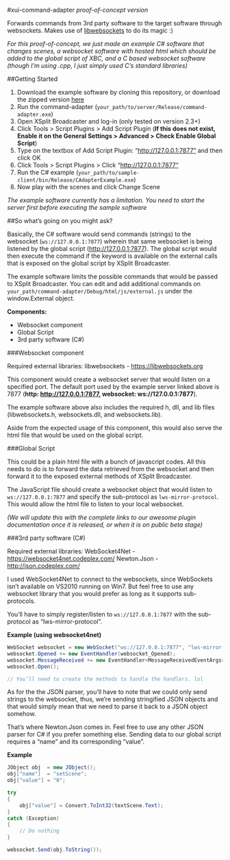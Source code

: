 #xui-command-adapter
*proof-of-concept version*

Forwards commands from 3rd party software to the target software through websockets.
Makes use of [libwebsockets](https://libwebsockets.org/) to do its magic :)

*For this proof-of-concept, we just made an example C# software that changes*
*scenes, a websocket software with hosted html which should be added to the*
*global script of XBC, and a C based websocket software (though I’m using .cpp,*
*I just simply used C’s standard libraries)*

##Getting Started

1. Download the example software by cloning this repository, or download the zipped version [here](https://drive.google.com/a/splitmedialabs.com/file/d/0B2hcWcqwwqAXLXlDRUF5WmZvY00/view?usp=sharing)
2. Run the command-adapter (`your_path/to/server/Release/command-adapter.exe`)
3. Open XSplit Broadcaster and log-in (only tested on version 2.3+)
4. Click Tools > Script Plugins > Add Script Plugin (**If this does not exist, Enable it on the General Settings > Advanced > Check Enable Global Script**)
5. Type on the textbox of Add Script Plugin: “http://127.0.0.1:7877” and then click OK
6. Click Tools > Script Plugins > Click “http://127.0.0.1:7877”
7. Run the C# example (`your_path/to/sample-client/bin/Release/CAdapterExample.exe`)
8. Now play with the scenes and click Change Scene

*The example software currently has a limitation. You need to start the server first before executing the sample software*

##So what’s going on you might ask?

Basically, the C# software would send commands (strings) to the websocket (`ws://127.0.0.1:7877`) wherein that same websocket is being listened by the global script (http://127.0.0.1:7877). The global script would then execute the command if the keyword is available on the external calls that is exposed on the global script by XSplit Broadcaster.

The example software limits the possible commands that would be passed to XSplit Broadcaster. You can edit and add additional commands on `your_path/command-adapter/Debug/html/js/external.js` under the window.External object.

**Components:**

- Websocket component
- Global Script
- 3rd party software (C#)

###Websocket component

Required external libraries:
libwebsockets - https://libwebsockets.org

This component would create a websocket server that would listen on a specified port. The default port used by the example server linked above is 7877 (**http: http://127.0.0.1:7877, websocket: ws://127.0.0.1:7877**).

The example software above also includes the required h, dll, and lib files (libwebsockets.h, websockets.dll, and websockets.lib).

Aside from the expected usage of this component, this would also serve the html file that would be used on the global script.


###Global Script

This could be a plain html file with a bunch of javascript codes. All this needs to do is to forward the data retrieved from the websocket and then forward it to the exposed external methods of XSplit Broadcaster.

The JavaScript file should create a websocket object that would listen to `ws://127.0.0.1:7877` and specify the sub-protocol as `lws-mirror-protocol`. This would allow the html file to listen to your local websocket.

*(We will update this with the complete links to our awesome plugin documentation once it is released, or when it is on public beta stage)*


###3rd party software (C#)

Required external libraries:
WebSocket4Net - https://websocket4net.codeplex.com/
Newton.Json - http://json.codeplex.com/

I used WebSocket4Net to connect to the websockets, since WebSockets isn’t available on VS2010 running on Win7. But feel free to use any websocket library that you would prefer as long as it supports sub-protocols.

You’ll have to simply register/listen to `ws://127.0.0.1:7877` with the sub-protocol as “lws-mirror-protocol”.

**Example (using websocket4net)**
```csharp
WebSocket websocket = new WebSocket("ws://127.0.0.1:7877", "lws-mirror-protocol");
websocket.Opened += new EventHandler(websocket_Opened);
websocket.MessageReceived += new EventHandler<MessageReceivedEventArgs>(websocket_MessageReceived);
websocket.Open();

// You’ll need to create the methods to handle the handlers. lol
```

As for the the JSON parser, you’ll have to note that we could only send strings to the websocket, thus, we’re sending stringified JSON objects and that would simply mean that we need to parse it back to a JSON object somehow.

That’s where Newton.Json comes in. Feel free to use any other JSON parser for C# if you prefer something else. Sending data to our global script requires a “name” and its corresponding “value”.

**Example**
```csharp
JObject obj  = new JObject();
obj["name"]  = "setScene";
obj["value"] = "0";

try
{
    obj["value"] = Convert.ToInt32(textScene.Text);
}
catch (Exception)
{
    // Do nothing
}

websocket.Send(obj.ToString());
```
